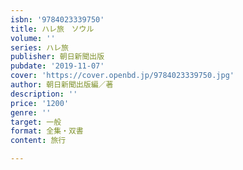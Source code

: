 ```yaml
---
isbn: '9784023339750'
title: ハレ旅　ソウル
volume: ''
series: ハレ旅
publisher: 朝日新聞出版
pubdate: '2019-11-07'
cover: 'https://cover.openbd.jp/9784023339750.jpg'
author: 朝日新聞出版編／著
description: ''
price: '1200'
genre: ''
target: 一般
format: 全集・双書
content: 旅行

---
```

